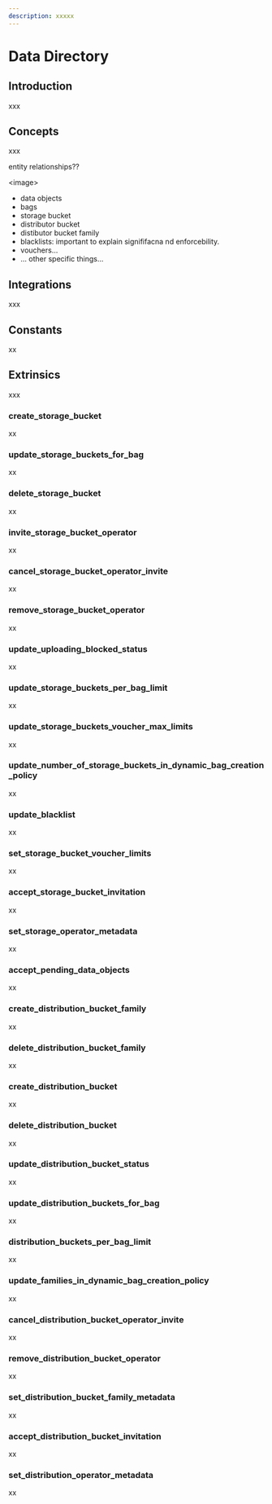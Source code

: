 ```yaml
---
description: xxxxx
---
```


# Data Directory

## Introduction

xxx

## Concepts

xxx

entity relationships??

\<image>

* data objects
* bags
* storage bucket
* distributor bucket
* distibutor bucket family
* blacklists: important to explain signififacna nd enforcebility.
* vouchers...
* ... other specific things...

## Integrations

xxx

## Constants

xx

## Extrinsics

xxx

### create_storage_bucket

xx

### update_storage_buckets_for_bag

xx

### delete_storage_bucket

xx

### invite_storage_bucket_operator

xx

### cancel_storage_bucket_operator_invite

xx

### remove_storage_bucket_operator

xx

### update_uploading_blocked_status

xx

### update_storage_buckets_per_bag_limit

xx

### update_storage_buckets_voucher_max_limits

xx

### update_number_of_storage_buckets_in_dynamic_bag_creation_policy

xx

### update_blacklist

xx

### set_storage_bucket_voucher_limits

xx

### accept_storage_bucket_invitation

xx

### set_storage_operator_metadata

xx

### accept_pending_data_objects

xx

### create_distribution_bucket_family

xx

### delete_distribution_bucket_family

xx

### create_distribution_bucket

xx

### delete_distribution_bucket

xx

### update_distribution_bucket_status

xx

### update_distribution_buckets_for_bag

xx

### distribution_buckets_per_bag_limit

xx

### update_families_in_dynamic_bag_creation_policy

xx

### cancel_distribution_bucket_operator_invite

xx

### remove_distribution_bucket_operator

xx

### set_distribution_bucket_family_metadata

xx

### accept_distribution_bucket_invitation

xx

### set_distribution_operator_metadata

xx
